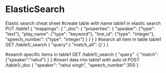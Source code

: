 # ElasticSearch
Elastic search cheat sheet
#create table with name table1 in elastic search
PUT /table1
{
 "mappings": {
  "_doc": {
   "properties": {
    "speaker": {"type": "text"},
    "play_name": {"type": "keyword"},
    "line_id": {"type": "integer"},
    "speech_number": {"type": "integer"}
   }
  }
 }
}
#search all item  in table table1
GET /table1/_search
{
  "query":{
    "match_all": {}
  }
}

#search specific items in table1
GET /table1/_search
{
   "query" :{
     "match":{"speaker":"rahul"}
   }
}
#insert data into table1 with auto id
POST /table1/_doc
{
  "speaker": "rahul singh",
  "speech_number":300
}


